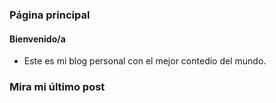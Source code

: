 ### Página principal

#### Bienvenido/a
* Este es mi blog personal con el mejor contedio del mundo.

### Mira mi último post
